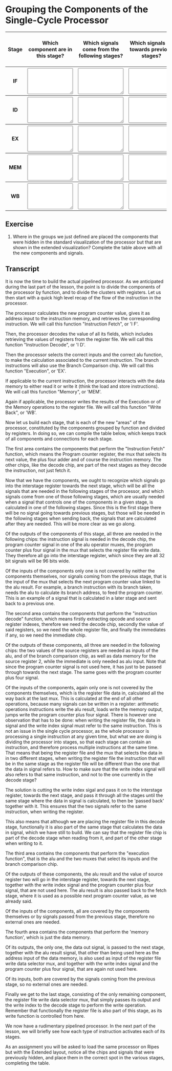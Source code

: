 # Grouping the Components of the Single-Cycle Processor

<div class="p2p_container" id='screenshots/single_cycle_standard.png'></div>

<table class="table">
  <thead>
    <tr>
        <th>Stage</th>
        <th>Which component are in this stage?</th>
        <th>Which signals come from the following stages?</th>
        <th>Which signals go towards previous stages?</th>
        <th>Which signals go into the interstage register towards the next stage?</th>
    </tr>
  </thead>
  <tbody>
    <tr>
      <th>IF</th>
      <th><div><textarea cols=15 rows=5 type="text" id='3.1.1.1' onchange="save_table(event)"></textarea></div></th>
      <th><div><textarea cols=15 rows=5 type="text" id='3.1.1.2' onchange="save_table(event)"></textarea></div></th>
      <th><div><textarea cols=15 rows=5 type="text" id='3.1.1.3' onchange="save_table(event)"></textarea></div></th>
      <th><div><textarea cols=15 rows=5 type="text" id='3.1.1.4' onchange="save_table(event)"></textarea></div></th>
    </tr>
    <tr>
      <th>ID</th>
      <th><div><textarea cols=15 rows=5 type="text" id='3.1.2.1' onchange="save_table(event)"></textarea></div></th>
      <th><div><textarea cols=15 rows=5 type="text" id='3.1.2.2' onchange="save_table(event)"></textarea></div></th>
      <th><div><textarea cols=15 rows=5 type="text" id='3.1.2.3' onchange="save_table(event)"></textarea></div></th>
      <th><div><textarea cols=15 rows=5 type="text" id='3.1.2.4' onchange="save_table(event)"></textarea></div></th>
    </tr>
    <tr>
      <th>EX</th>
      <th><div><textarea cols=15 rows=5 type="text" id='3.1.3.1' onchange="save_table(event)"></textarea></div></th>
      <th><div><textarea cols=15 rows=5 type="text" id='3.1.3.2' onchange="save_table(event)"></textarea></div></th>
      <th><div><textarea cols=15 rows=5 type="text" id='3.1.3.3' onchange="save_table(event)"></textarea></div></th>
      <th><div><textarea cols=15 rows=5 type="text" id='3.1.3.4' onchange="save_table(event)"></textarea></div></th>
    </tr>
    <tr>
      <th>MEM</th>
      <th><div><textarea cols=15 rows=5 type="text" id='3.1.4.1' onchange="save_table(event)"></textarea></div></th>
      <th><div><textarea cols=15 rows=5 type="text" id='3.1.4.2' onchange="save_table(event)"></textarea></div></th>
      <th><div><textarea cols=15 rows=5 type="text" id='3.1.4.3' onchange="save_table(event)"></textarea></div></th>
      <th><div><textarea cols=15 rows=5 type="text" id='3.1.4.4' onchange="save_table(event)"></textarea></div></th>
    </tr>
    <tr>
      <th>WB</th>
      <th><div><textarea cols=15 rows=5 type="text" id='3.1.5.1' onchange="save_table(event)"></textarea></div></th>
      <th><div><textarea cols=15 rows=5 type="text" id='3.1.5.2' onchange="save_table(event)"></textarea></div></th>
      <th><div><textarea cols=15 rows=5 type="text" id='3.1.5.3' onchange="save_table(event)"></textarea></div></th>
      <th><div><textarea cols=15 rows=5 type="text" id='3.1.5.4' onchange="save_table(event)"></textarea></div></th>
    </tr>
  </tbody>
</table>

## Exercise

1. Where in the groups we just defined are placed the components that were hidden in the standard visualization of the processor but that are shown in the extended visualization? Complete the table above with all the new components and signals.

<div class="p2p_container" id='screenshots/single_cycle_extended.png'></div>

<script>
    for (var i=1; i<6; i++) {
        for (var j=1; j<5; j++) {
            var id = '3.1.' + i + '.' + j
            document.getElementById(id).value = localStorage.getItem(id)
        }
    }
    function save_table(e) {localStorage.setItem(e.target.id, document.getElementById(e.target.id).value) }
</script>

## Transcript

It is now the time to build the actual pipelined processor. As we anticipated during the last part of the lesson, the point is to divide the components of the processor by function, and to divide the clusters with registers. Let us then start with a quick high level recap of the flow of the instruction in the processor. 

The processor calculates the new program counter value, gives it as address input to the instruction memory, and retrieves the corresponding instruction. We will call this function "Instruction Fetch", or 'I F'.

Then, the processor decodes the value of all its fields, which includes retrieving the values of registers from the register file. We will call this function "Instruction Decode", or 'I D'.

Then the processor selects the correct inputs and the correct alu function, to make the calculation associated to the current instruction. The branch instructions will also use the Branch Comparison chip. We will call this function "Execution", or 'EX'.

If applicable to the current instruction, the processor interacts with the data memory to either read it or write it (think the load and store instructions). We will call this function "Memory", or 'MEM'.

Again if applicable, the processor writes the results of the Execution or of the Memory operations to the register file. We will call this function "Write Back", or 'WB'. 

Now let us build each stage, that is each of the new "areas" of the processor, constituted by the components grouped by function and divided by registers. In doing so, we can compile the table below, which keeps track of all components and connections for each stage.

The first area contains the components that perform the "Instruction Fetch" function, which means the Program counter register, the mux that selects its next value, the plus four adder and of course the instruction memory. The other chips, like the decode chip, are part of the next stages as they decode the instruction, not just fetch it.

Now that we have the components, we ought to recognize which signals go into the interstage register towards the next stage, which will be all the signals that are needed in the following stages of the processor, and which signals come from one of those following stages, which are usually needed when a signal that controls one of the components in a given stage, is calculated in one of the following stages. Since this is the first stage there will be no signal going towards previous stages, but those will be needed in the following stages when sending back, the signals that are calculated after they are needed. This will be more clear as we go along.

Of the outputs of the components of this stage, all three are needed in the following chips: the instruction signal is needed in the decode chip, the program counter signal in one of the alu operator muxes, the program counter plus four signal in the mux that selects the register file write data. They therefore all go into the interstage register, which since they are all 32 bit signals will be 96 bits wide. 

Of the inputs of the components only one is not covered by neither the components themselves, nor signals coming from the previous stage, that is the input of the mux that selects the next program counter value linked to the alu result. For example, a branch instruction with its branch taken, needs the alu to calculate its branch address, to feed the program counter. This is an example of a signal that is calculated in a later stage and sent back to a previous one.

The second area contains the components that perform the "instruction decode" function, which means firstly extracting opcode and source register indexes, therefore we need the decode chip, secondly the value of said registers, so we need the whole register file, and finally the immediates if any, so we need the immediate chip.  

Of the outputs of these components, all three are needed in the following chips: the two values of the source registers are needed as inputs of the alu, and of the branch comparison chip, as well as data memory for the source register 2, while the immediate is only needed as alu input. Note that since the program counter signal is not used here, it has just to be passed through towards the next stage. The same goes with the program counter plus four signal.

Of the inputs of the components, again only one is not covered by the components themselves, which is the register file data in, calculated all the way back at the last mux. This is calculated at the end of all other operations, because many signals can be written in a register: arithmetic operations instructions write the alu result, loads write the memory output, jumps write the program counter plus four signal. There is however one observation that has to be done: when writing the register file, the data in signal and the write index signal must refer to the same instruction. This is not an issue in the single cycle processor, as the whole processor is processing a single instruction at any given time, but what we are doing is dividing the processor into stages, so that each stage can contain an instruction, and therefore process multiple instructions at the same time. That means that being the register file and the mux that selects the data in in two different stages, when writing the register file the instruction that will be in the same stage as the register file will be different than the one that the data in signal refers to. How to make sure that the write index signal will also refers to that same instruction, and not to the one currently in the decode stage? 

The solution is cutting the write index sigal and pass it on to the interstage register, towards the next stage, and pass it through all the stages until the same stage where the data in signal is calculated, to then be 'passed back' together with it. This ensures that the two signals refer to the same instruction, when writing the register.

This also means that although we are placing the register file in this decode stage, functionally it is also part of the same stage that calculates the data in signal, which we have still to build. We can say that the register file chip is part of the decode stage when reading from it, and part of the other stage when writing to it.

The third area contains the components that perform the "execution function", that is the alu and the two muxes that select its inputs and the branch comparison chip.

Of the outputs of these components, the alu result and the value of source register two will go in the interstage register, towards the next stage, together with the write index signal and the program counter plus four signal, that are not used here. The alu result is also passed back to the fetch stage, where it is used as a possible next program counter value, as we already said. 

Of the inputs of the components, all are covered by the components themselves or by signals passed from the previous stage, therefore no external ones are needed.

The fourth area contains the components that perform the 'memory function', which is just the data memory.

Of its outputs, the only one, the data out signal, is passed to the next stage, together with the alu result signal, that other than being used here as the address input of the data memory, is also used as input of the register file write data selector mux, and together with the write index signal and the program counter plus four signal, that are again not used here.

Of its inputs, both are covered by the signals coming from the previous stage, so no external ones are needed.

Finally we get to the last stage, consisting of the only remaining component, the register file write data selector mux, that simply passes its output and the write index to the decode stage to perform the write operation. Remember that functionally the register file is also part of this stage, as its write function is controlled from here.

We now have a rudimentary pipelined processor. In the next part of the lesson, we will briefly see how each type of instruction activates each of its stages.

As an assignment you will be asked to load the same processor on Ripes but with the Extended layout, notice all the chips and signals that were previously hidden, and place them in the correct spot in the various stages, completing the table.